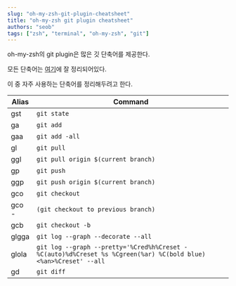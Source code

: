 ```yaml
---
slug: "oh-my-zsh-git-plugin-cheatsheet"
title: "oh-my-zsh git plugin cheatsheet"
authors: "seob"
tags: ["zsh", "terminal", "oh-my-zsh", "git"]
---
```


oh-my-zsh의 git plugin은 많은 깃 단축어를 제공한다.

모든 단축어는 [여기](https://github.com/ohmyzsh/ohmyzsh/tree/master/plugins/git#aliases)에 잘 정리되어있다.

이 중 자주 사용하는 단축어를 정리해두려고 한다.

<!--truncate-->

| Alias | Command                                                                                                        |
| ----- | -------------------------------------------------------------------------------------------------------------- |
| gst   | `git state`                                                                                                    |
| ga    | `git add`                                                                                                      |
| gaa   | `git add -all`                                                                                                 |
| gl    | `git pull`                                                                                                     |
| ggl   | `git pull origin $(current branch)`                                                                            |
| gp    | `git push`                                                                                                     |
| ggp   | `git push origin $(current branch)`                                                                            |
| gco   | `git checkout`                                                                                                 |
| gco - | `(git checkout to previous branch)`                                                                            |
| gcb   | `git checkout -b`                                                                                              |
| glgga | `git log --graph --decorate --all`                                                                             |
| glola | `git log --graph --pretty='%Cred%h%Creset -%C(auto)%d%Creset %s %Cgreen(%ar) %C(bold blue)<%an>%Creset' --all` |
| gd    | `git diff`                                                                                                     |

